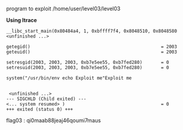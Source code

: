 program to exploit /home/user/level03/level03


**Using ltrace**
```
__libc_start_main(0x80484a4, 1, 0xbffff7f4, 0x8048510, 0x8048580 <unfinished ...>

getegid()                                                 = 2003
geteuid()                                                 = 2003

setresgid(2003, 2003, 2003, 0xb7e5ee55, 0xb7fed280)       = 0
setresuid(2003, 2003, 2003, 0xb7e5ee55, 0xb7fed280)       = 0

system("/usr/bin/env echo Exploit me"Exploit me


 <unfinished ...>
--- SIGCHLD (Child exited) ---
<... system resumed> )                                    = 0
+++ exited (status 0) +++
```

flag03 : qi0maab88jeaj46qoumi7maus